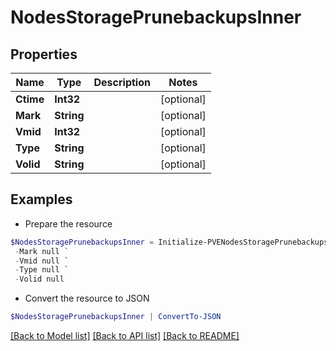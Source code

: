 # NodesStoragePrunebackupsInner
## Properties

Name | Type | Description | Notes
------------ | ------------- | ------------- | -------------
**Ctime** | **Int32** |  | [optional] 
**Mark** | **String** |  | [optional] 
**Vmid** | **Int32** |  | [optional] 
**Type** | **String** |  | [optional] 
**Volid** | **String** |  | [optional] 

## Examples

- Prepare the resource
```powershell
$NodesStoragePrunebackupsInner = Initialize-PVENodesStoragePrunebackupsInner  -Ctime null `
 -Mark null `
 -Vmid null `
 -Type null `
 -Volid null
```

- Convert the resource to JSON
```powershell
$NodesStoragePrunebackupsInner | ConvertTo-JSON
```

[[Back to Model list]](../README.md#documentation-for-models) [[Back to API list]](../README.md#documentation-for-api-endpoints) [[Back to README]](../README.md)

